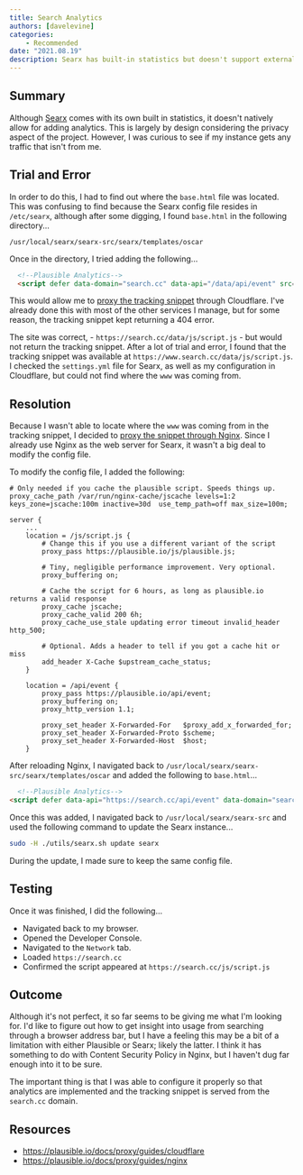 ```yaml
---
title: Search Analytics
authors: [davelevine]
categories:
    - Recommended
date: "2021.08.19"
description: Searx has built-in statistics but doesn't support external analytics due to privacy, prompting my curiosity about traffic to my instance beyond my own visits.
---
```


## Summary

Although [Searx](https://github.com/searx/searx) comes with its own built in statistics, it doesn't natively allow for adding analytics. This is largely by design considering the privacy aspect of the project. However, I was curious to see if my instance gets any traffic that isn't from me.

<!-- more -->

## Trial and Error

In order to do this, I had to find out where the `base.html` file was located. This was confusing to find because the Searx config file resides in `/etc/searx`, although after some digging, I found `base.html` in the following directory...

`/usr/local/searx/searx-src/searx/templates/oscar`

Once in the directory, I tried adding the following...

```html
  <!--Plausible Analytics-->
  <script defer data-domain="search.cc" data-api="/data/api/event" src="/data/js/script.js"></script>
```

This would allow me to [proxy the tracking snippet](https://plausible.io/docs/proxy/guides/cloudflare) through Cloudflare. I've already done this with most of the other services I manage, but for some reason, the tracking snippet kept returning a 404 error.

The site was correct, - `https://search.cc/data/js/script.js` - but would not return the tracking snippet. After a lot of trial and error, I found that the tracking snippet was available at `https://www.search.cc/data/js/script.js`. I checked the `settings.yml` file for Searx, as well as my configuration in Cloudflare, but could not find where the `www` was coming from.

## Resolution

Because I wasn't able to locate where the `www` was coming from in the tracking snippet, I decided to [proxy the snippet through Nginx](https://plausible.io/docs/proxy/guides/nginx). Since I already use Nginx as the web server for Searx, it wasn't a big deal to modify the config file.

To modify the config file, I added the following:

```nginx
# Only needed if you cache the plausible script. Speeds things up.
proxy_cache_path /var/run/nginx-cache/jscache levels=1:2 keys_zone=jscache:100m inactive=30d  use_temp_path=off max_size=100m;

server {
    ...
    location = /js/script.js {
        # Change this if you use a different variant of the script
        proxy_pass https://plausible.io/js/plausible.js;

        # Tiny, negligible performance improvement. Very optional.
        proxy_buffering on;

        # Cache the script for 6 hours, as long as plausible.io returns a valid response
        proxy_cache jscache;
        proxy_cache_valid 200 6h;
        proxy_cache_use_stale updating error timeout invalid_header http_500;

        # Optional. Adds a header to tell if you got a cache hit or miss
        add_header X-Cache $upstream_cache_status;
    }

    location = /api/event {
        proxy_pass https://plausible.io/api/event;
        proxy_buffering on;
        proxy_http_version 1.1;

        proxy_set_header X-Forwarded-For   $proxy_add_x_forwarded_for;
        proxy_set_header X-Forwarded-Proto $scheme;
        proxy_set_header X-Forwarded-Host  $host;
    }
```

After reloading Nginx, I navigated back to `/usr/local/searx/searx-src/searx/templates/oscar` and added the following to `base.html`...

```html
  <!--Plausible Analytics-->
<script defer data-api="https://search.cc/api/event" data-domain="search.cc" src="https://search.cc/js/script.js"></script>
```

Once this was added, I navigated back to `/usr/local/searx/searx-src` and used the following command to update the Searx instance...

```bash
sudo -H ./utils/searx.sh update searx
```

During the update, I made sure to keep the same config file.

## Testing

Once it was finished, I did the following...

* Navigated back to my browser.
* Opened the Developer Console.
* Navigated to the `Network` tab.
* Loaded `https://search.cc`
* Confirmed the script appeared at `https://search.cc/js/script.js`

## Outcome

Although it's not perfect, it so far seems to be giving me what I'm looking for. I'd like to figure out how to get insight into usage from searching through a browser address bar, but I have a feeling this may be a bit of a limitation with either Plausible or Searx; likely the latter. I think it has something to do with Content Security Policy in Nginx, but I haven't dug far enough into it to be sure.

The important thing is that I was able to configure it properly so that analytics are implemented and the tracking snippet is served from the `search.cc` domain.

## Resources

* <https://plausible.io/docs/proxy/guides/cloudflare>
* <https://plausible.io/docs/proxy/guides/nginx>
